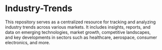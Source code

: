 # Industry-Trends
This repository serves as a centralized resource for tracking and analyzing industry trends across various markets. It includes insights, reports, and data on emerging technologies, market growth, competitive landscapes, and key developments in sectors such as healthcare, aerospace, consumer electronics, and more.
